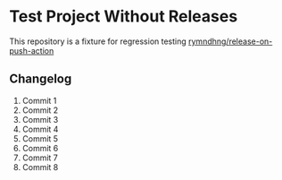 # Test Project Without Releases

This repository is a fixture for regression testing [rymndhng/release-on-push-action](https://github.com/rymndhng/release-on-push-action)

## Changelog

1. Commit 1
2. Commit 2
3. Commit 3
4. Commit 4
5. Commit 5
6. Commit 6
7. Commit 7
8. Commit 8
